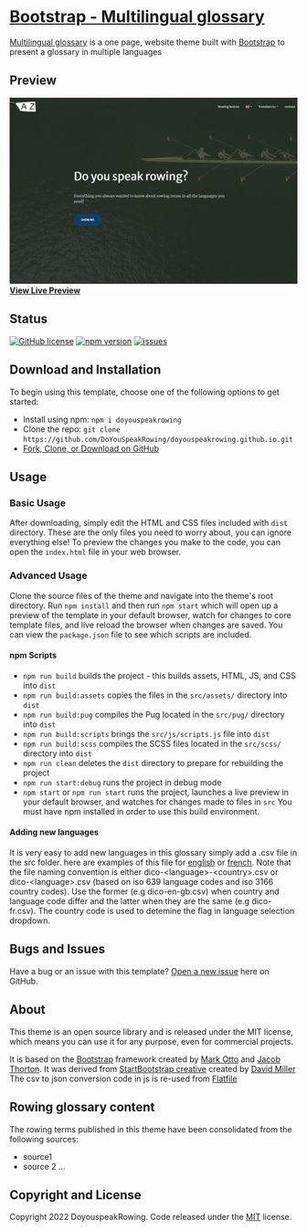 # [Bootstrap - Multilingual glossary](https://doyouspeakrowing.github.io/)

[Multilingual glossary](https://doyouspeakrowing.github.io/) is a one page, website theme built with [Bootstrap](https://getbootstrap.com/) to present a glossary in multiple languages

## Preview
[![Doyouspeakrowing  Preview](Doyouspeakrowing_preview.webp)](https://doyouspeakrowing.github.io/)
**[View Live Preview](https://doyouspeakrowing.github.io/)**

## Status

[![GitHub license](https://img.shields.io/badge/license-MIT-blue.svg)](https://raw.githubusercontent.com/DoYouSpeakRowing/doyouspeakrowing.github.io/main/LICENSE)
[![npm version](https://img.shields.io/npm/v/doyouspeakrowing)](https://www.npmjs.com/package/doyouspeakrowing)
[![issues](https://img.shields.io/github/issues/doyouspeakrowing/doyouspeakrowing.github.io)](https://github.com/DoYouSpeakRowing/doyouspeakrowing.github.io/issues)

## Download and Installation

To begin using this template, choose one of the following options to get started:

- Install using npm: `npm i doyouspeakrowing`
- Clone the repo: `git clone https://github.com/DoYouSpeakRowing/doyouspeakrowing.github.io.git`
- [Fork, Clone, or Download on GitHub](https://github.com/DoYouSpeakRowing/)

## Usage

### Basic Usage

After downloading, simply edit the HTML and CSS files included with `dist` directory. These are the only files you need to worry about, you can ignore everything else! To preview the changes you make to the code, you can open the `index.html` file in your web browser.

### Advanced Usage

Clone the source files of the theme and navigate into the theme's root directory. Run `npm install` and then run `npm start` which will open up a preview of the template in your default browser, watch for changes to core template files, and live reload the browser when changes are saved. You can view the `package.json` file to see which scripts are included.

#### npm Scripts

- `npm run build` builds the project - this builds assets, HTML, JS, and CSS into `dist`
- `npm run build:assets` copies the files in the `src/assets/` directory into `dist`
- `npm run build:pug` compiles the Pug located in the `src/pug/` directory into `dist`
- `npm run build:scripts` brings the `src/js/scripts.js` file into `dist`
- `npm run build:scss` compiles the SCSS files located in the `src/scss/` directory into `dist`
- `npm run clean` deletes the `dist` directory to prepare for rebuilding the project
- `npm run start:debug` runs the project in debug mode
- `npm start` or `npm run start` runs the project, launches a live preview in your default browser, and watches for changes made to files in `src`
You must have npm installed in order to use this build environment.

#### Adding new languages

It is very easy to add new languages in this glossary simply add a .csv file in the src folder. here are examples of this file for [english](https://github.com/DoYouSpeakRowing/doyouspeakrowing.github.io/blob/main/src/dico-en-gb.csv) or [french](https://github.com/DoYouSpeakRowing/doyouspeakrowing.github.io/blob/main/src/dico-fr.csv). Note that the file naming convention is either dico-\<language\>-\<country\>.csv or dico-\<language\>.csv (based on iso 639 language codes and iso 3166 country codes). Use the former (e.g dico-en-gb.csv) when country and language code differ and the latter when they are the same (e.g dico-fr.csv). The country code is used to detemine the flag in language selection dropdown. 



## Bugs and Issues

Have a bug or an issue with this template? [Open a new issue](https://github.com/DoYouSpeakRowing/doyouspeakrowing.github.io/issues) here on GitHub.

## About

This theme is an open source library and is released under the MIT license, which means you can use it for any purpose, even for commercial projects.


It is based on the [Bootstrap](https://getbootstrap.com/) framework created by [Mark Otto](https://twitter.com/mdo) and [Jacob Thorton](https://twitter.com/fat).
It was derived from [StartBootstrap creative](https://github.com/StartBootstrap/startbootstrap-creative) created by [David Miller](https://davidmiller.io/)
The csv to json conversion code in js is re-used from [Flatfile](https://csvjson.com/)

## Rowing glossary content

The rowing terms published in this theme have been consolidated from the following sources:
- source1
- source 2 ...

## Copyright and License

Copyright 2022 DoyouspeakRowing. Code released under the [MIT](https://raw.githubusercontent.com/DoYouSpeakRowing/doyouspeakrowing.github.io/main/LICENSE) license.
